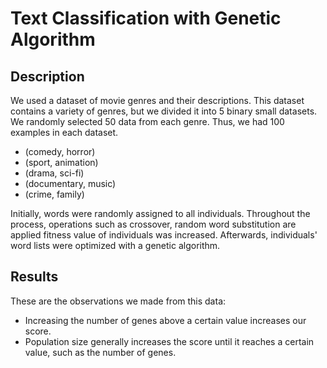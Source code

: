 # Text Classification with Genetic Algorithm

## Description

We used a dataset of movie genres and their descriptions. This dataset contains a variety of genres, but we divided it into 5 binary small datasets. We randomly selected 50 data from each genre. Thus, we had 100 examples in each dataset.

-	(comedy, horror)
-	(sport, animation)
-	(drama, sci-fi)
-	(documentary, music)
-	(crime, family)

Initially, words were randomly assigned to all individuals. Throughout the process, operations such as crossover, random word substitution are applied fitness value of individuals was increased. Afterwards, individuals' word lists were optimized with a genetic algorithm.

## Results

These are the observations we made from this data: 

- Increasing the number of genes above a certain value increases our score.
- Population size generally increases the score until it reaches a certain value, such as the number of genes.
